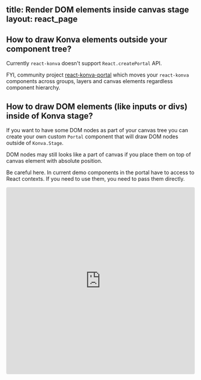 title: Render DOM elements inside canvas stage
layout: react_page
---

## How to draw Konva elements outside your component tree?

Currently `react-konva` doesn't support `React.createPortal` API. 

FYI, community project [react-konva-portal](https://github.com/papahigh/react-konva-portal) which moves your `react-konva` components across groups, layers and canvas elements regardless component hierarchy. 


## How to draw DOM elements (like inputs or divs) inside of Konva stage?

If you want to have some DOM nodes as part of your canvas tree you can create your own custom `Portal` component that will draw DOM nodes outside of `Konva.Stage`.

DOM nodes may still looks like a part of canvas if you place them on top of canvas element with absolute position.

Be careful here. In current demo components in the portal have to access to React contexts. If you need to use them, you need to pass them directly.


<iframe src="https://codesandbox.io/embed/github/konvajs/site/tree/master/react-demos/dom_portal?hidenavigation=1&view=split&fontsize=10" style="width:100%; height:500px; border:0; border-radius: 4px; overflow:hidden;" sandbox="allow-modals allow-forms allow-popups allow-scripts allow-same-origin"></iframe>
